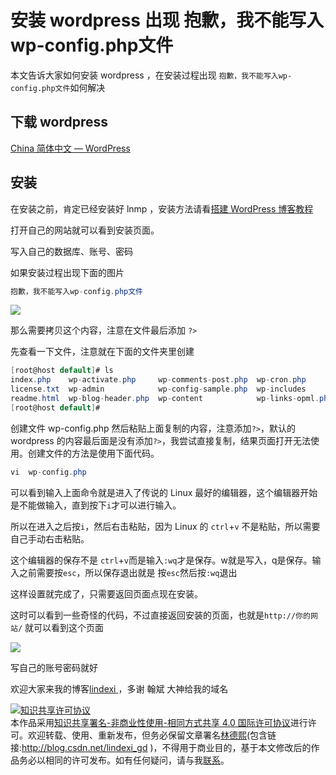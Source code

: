 
# 安装 wordpress 出现 抱歉，我不能写入wp-config.php文件

本文告诉大家如何安装  wordpress ，在安装过程出现 `抱歉，我不能写入wp-config.php文件`如何解决

<!--more-->


<!-- CreateTime:2018/8/10 19:16:51 -->


## 下载 wordpress

[China 简体中文 — WordPress](https://cn.wordpress.org/ )

## 安装

在安装之前，肯定已经安装好 lnmp ，安装方法请看[搭建 WordPress 博客教程](https://www.jianshu.com/p/56750622cac9 )

打开自己的网站就可以看到安装页面。

写入自己的数据库、账号、密码

如果安装过程出现下面的图片

```csharp
抱歉，我不能写入wp-config.php文件
```

![](http://cdn.lindexi.site/34fdad35-5dfe-a75b-2b4b-8c5e313038e2%2F201832125330.jpg)

那么需要拷贝这个内容，注意在文件最后添加 `?>`

先查看一下文件，注意就在下面的文件夹里创建

```csharp
[root@host default]# ls
index.php    wp-activate.php     wp-comments-post.php  wp-cron.php        wp-load.php   wp-settings.php   xmlrpc.php
license.txt  wp-admin            wp-config-sample.php  wp-includes        wp-login.php  wp-signup.php
readme.html  wp-blog-header.php  wp-content            wp-links-opml.php  wp-mail.php   wp-trackback.php
[root@host default]#

```

创建文件 wp-config.php 然后粘贴上面复制的内容，注意添加`?>`，默认的 wordpress 的内容最后面是没有添加`?>`，我尝试直接复制，结果页面打开无法使用。创建文件的方法是使用下面代码。

```csharp
vi  wp-config.php

```

可以看到输入上面命令就是进入了传说的 Linux 最好的编辑器，这个编辑器开始是不能做输入，直到按下`i`才可以进行输入。

所以在进入之后按`i`，然后右击粘贴，因为 Linux 的 `ctrl`+`v` 不是粘贴，所以需要自己手动右击粘贴。

这个编辑器的保存不是 `ctrl`+`v`而是输入`:wq`才是保存。w就是写入，q是保存。输入之前需要按`esc`，所以保存退出就是
按`esc`然后按`:wq`退出

这样设置就完成了，只需要返回页面点现在安装。

这时可以看到一些奇怪的代码，不过直接返回安装的页面，也就是`http://你的网站/` 就可以看到这个页面

![](http://cdn.lindexi.site/34fdad35-5dfe-a75b-2b4b-8c5e313038e2%2F20183213250.jpg)

写自己的账号密码就好

欢迎大家来我的博客[lindexi ](http://lindexi.ml/ )，多谢 翰斌 大神给我的域名





<a rel="license" href="http://creativecommons.org/licenses/by-nc-sa/4.0/"><img alt="知识共享许可协议" style="border-width:0" src="https://licensebuttons.net/l/by-nc-sa/4.0/88x31.png" /></a><br />本作品采用<a rel="license" href="http://creativecommons.org/licenses/by-nc-sa/4.0/">知识共享署名-非商业性使用-相同方式共享 4.0 国际许可协议</a>进行许可。欢迎转载、使用、重新发布，但务必保留文章署名[林德熙](http://blog.csdn.net/lindexi_gd)(包含链接:http://blog.csdn.net/lindexi_gd )，不得用于商业目的，基于本文修改后的作品务必以相同的许可发布。如有任何疑问，请与我[联系](mailto:lindexi_gd@163.com)。